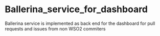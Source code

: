 # Ballerina_service_for_dashboard
Ballerina service is implemented as back end for the dashboard for pull requests and issues from non WSO2 commiters
